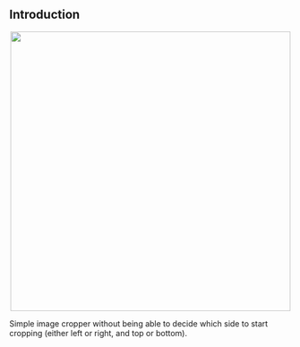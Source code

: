 ## Introduction

<p align = "center">
  <img src = "https://raw.githubusercontent.com/hafiz-kamilin/python_example_program/master/simple_crop_image/picture.PNG" width = "500" height = "500"/>
</p>

Simple image cropper without being able to decide which side to start cropping (either left or right, and top or bottom).
